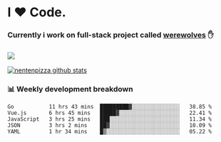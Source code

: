 # I ❤️ Code.
### Currently i work on full-stack project called [werewolves](https://github.com/nentenpizza/werewolves-backend) ✋

### ![](http://img.shields.io/badge/Go-language-blue?style=for-the-badge&logo=appveyor)
[![nentenpizza github stats](https://github-readme-stats.vercel.app/api?username=nentenpizza&count_private=true)](https://github.com/anuraghazra/github-readme-stats)

### 📊 Weekly development breakdown

<!--START_SECTION:waka-->
```text
Go           11 hrs 43 mins  █████████▓░░░░░░░░░░░░░░░   38.85 % 
Vue.js       6 hrs 45 mins   █████▓░░░░░░░░░░░░░░░░░░░   22.41 % 
JavaScript   3 hrs 25 mins   ███░░░░░░░░░░░░░░░░░░░░░░   11.34 % 
JSON         3 hrs 2 mins    ██▓░░░░░░░░░░░░░░░░░░░░░░   10.09 % 
YAML         1 hr 34 mins    █▒░░░░░░░░░░░░░░░░░░░░░░░   05.22 % 
```
<!--END_SECTION:waka-->

